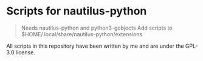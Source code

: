 # Scripts for nautilus-python

> Needs nautilus-python and python3-gobjects
> Add scripts to $HOME/.local/share/nautilus-python/extensions

All scripts in this repository have been written by me and are under the GPL-3.0 license.